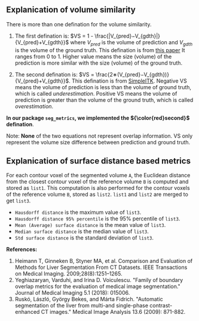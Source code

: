 ## Explanication of volume similarity

There is more than one defination for the volume similarity. 

1. The first defination is:
$VS = 1 - \frac{|V_{pred}−V_{gdth}|}{V_{pred}+V_{gdth}}$ where $V_{pred}$ is the volume of prediction and $V_{gdth}$ is the volume of the ground truth. This defination is from [this paper](https://www.ncbi.nlm.nih.gov/pmc/articles/PMC4533825/#:~:text=Volume%20based%20metrics,the%20segments%20to%20indicate%20similarity.) It ranges from 0 to 1. Higher value means the size (volume) of the prediction is more similar with the size (volume) of the ground truth.

2. The second defination is:
$VS = \frac{2∗(V_{pred}−V_{gdth})}{V_{pred}+V_{gdth}}$. This defination is from [SimpleITK](http://insightsoftwareconsortium.github.io/SimpleITK-Notebooks/R_html/34_Segmentation_Evaluation.html). Negative VS means the volume of prediction is less than the volume of ground truth, which is called *underestimation*. Positive VS means the volume of prediction is greater than the volume of the ground truth, which is called *overestimation*.



**In our package `seg_metrics`, we implemented the ${\color{red}second}$ defination**.

Note: **None** of the two equations not represent overlap information. VS only represent the volume size difference between prediction and ground truth.

## Explanication of  surface distance based metrics

For each contour voxel of the segmented volume `A`, the Euclidean distance from the closest contour voxel of the reference volume `B` is computed and stored as `list1`. This computation is also performed for the contour voxels of the reference volume `B`, stored as `list2`. `list1` and `list2` are merged to get `list3`.
- `Hausdorff distance` is the maximum value of `list3`. 
- `Hausdorff distance 95% percentile` is the 95% percentile of `list3`. 
- `Mean (Average) surface distance` is the mean value of `list3`.
- `Median surface distance` is the median value of `list3`.
- `Std surface distance` is the standard deviation of `list3`. 

**References:**
1. Heimann T, Ginneken B, Styner MA, et al. Comparison and Evaluation of Methods for Liver Segmentation From CT Datasets. IEEE Transactions on Medical Imaging. 2009;28(8):1251–1265.
2. Yeghiazaryan, Varduhi, and Irina D. Voiculescu. "Family of boundary overlap metrics for the evaluation of medical image segmentation." Journal of Medical Imaging 5.1 (2018): 015006.
3. Ruskó, László, György Bekes, and Márta Fidrich. "Automatic segmentation of the liver from multi-and single-phase contrast-enhanced CT images." Medical Image Analysis 13.6 (2009): 871-882.
